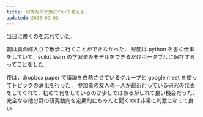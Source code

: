 ```yaml
---
title: 何故なのか愛について考える
updated: 2020-09-03
---
```


当日に書くのを忘れていた．

朝は狐の嫁入りで散歩に行くことができなかった．
昼間は python を書く仕事をしていて，scikit learn の学習済みモデルをできるだけポータブルに保存するってことをした．

夜は，dropbox paper で議論を白熱させているグループと google meet を使ってトピックの消化を行った．
参加者の友人の一人が最近行っている研究の発表をしてくれて，初めて何をしているのか少しではあるがしれて良い機会だった．
完全なる他分野の研究動向を定期的にちゃんと聞くのは非常に刺激になって良い．
